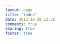 ```yaml
---
layout: page
title: "index"
date: 2012-10-28 12:38
comments: true
sharing: true
footer: true
---
```

